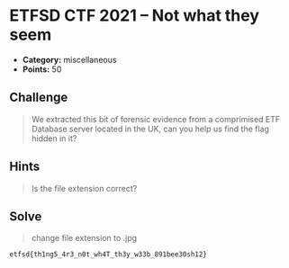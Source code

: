# ETFSD CTF 2021 – Not what they seem

- **Category:** miscellaneous
- **Points:** 50

## Challenge

> We extracted this bit of forensic evidence from a comprimised ETF Database server located in the UK, can you help us find the flag hidden in it?

## Hints

> Is the file extension correct?

## Solve

> change file extension to .jpg

```
etfsd{th1ng5_4r3_n0t_wh4T_th3y_w33b_891bee30sh12}
```